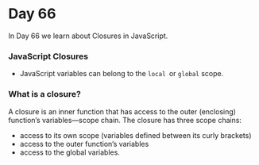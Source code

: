 # Day 66
In Day 66 we learn about Closures in JavaScript.

### JavaScript Closures
* JavaScript variables can belong to the ```local ```or ```global``` scope.

### What is a closure?
A closure is an inner function that has access to the outer (enclosing) function’s variables—scope chain. The closure has three scope chains: 
* access to its own scope (variables defined between its curly brackets)
* access to the outer function’s variables
* access to the global variables.
